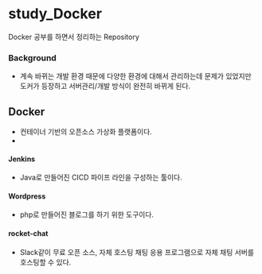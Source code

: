 # study_Docker
Docker 공부를 하면서 정리하는 Repository

### Background
- 계속 바뀌는 개발 환경 때문에 다양한 환경에 대해서 관리하는데 문제가 있었지만 도커가 등장하고 서버관리/개발 방식이 완전히 바뀌게 된다.

## Docker
- 컨테이너 기반의 오픈소스 가상화 플랫폼이다.
- 

#### Jenkins
- Java로 만들어진 CICD 파이프 라인을 구성하는 툴이다.

#### Wordpress
- php로 만들어진 블로그를 하기 위한 도구이다.

#### rocket-chat
- Slack같이 무료 오픈 소스, 자체 호스팅 채팅 응용 프로그램으로 자체 채팅 서버를 호스팅할 수 있다.

